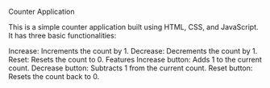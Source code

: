 
Counter Application


This is a simple counter application built using HTML, CSS, and JavaScript. It has three basic functionalities:

Increase: Increments the count by 1.
Decrease: Decrements the count by 1.
Reset: Resets the count to 0.
Features
Increase button: Adds 1 to the current count.
Decrease button: Subtracts 1 from the current count.
Reset button: Resets the count back to 0.
